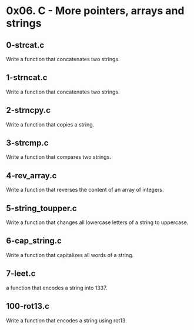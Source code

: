# 0x06. C - More pointers, arrays and strings

## 0-strcat.c
Write a function that concatenates two strings.

## 1-strncat.c
Write a function that concatenates two strings.

## 2-strncpy.c
Write a function that copies a string.

## 3-strcmp.c
Write a function that compares two strings.

## 4-rev_array.c
Write a function that reverses the content of an array of integers.

## 5-string_toupper.c
Write a function that changes all lowercase letters of a string to uppercase.

## 6-cap_string.c
Write a function that capitalizes all words of a string.

## 7-leet.c
a function that encodes a string into 1337.

## 100-rot13.c
Write a function that encodes a string using rot13.

##      
